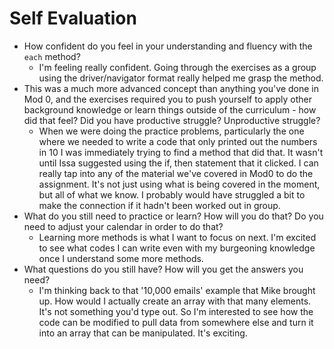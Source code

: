 # Self Evaluation

- How confident do you feel in your understanding and fluency with the `each` method?
  * I'm feeling really confident. Going through the exercises as a group using the driver/navigator format really helped me grasp the method.
- This was a much more advanced concept than anything you've done in Mod 0, and the exercises required you to push yourself to apply other background knowledge or learn things outside of the curriculum - how did that feel? Did you have productive struggle? Unproductive struggle?
  * When we were doing the practice problems, particularly the one where we needed to write a code that only printed out the numbers in 10 I was immediately trying to find a method that did that. It wasn't until Issa suggested using the if, then statement that it clicked. I can really tap into any of the material we've covered in Mod0 to do the assignment. It's not just using what is being covered in the moment, but all of what we know. I probably would have struggled a bit to make the connection if it hadn't been worked out in group.
- What do you still need to practice or learn? How will you do that? Do you need to adjust your calendar in order to do that?
  * Learning more methods is what I want to focus on next. I'm excited to see what codes I can write even with my burgeoning knowledge once I understand some more methods.
- What questions do you still have? How will you get the answers you need?
  * I'm thinking back to that '10,000 emails' example that Mike brought up. How would I actually create an array with that many elements. It's not something you'd type out. So I'm interested to see how the code can be modified to pull data from somewhere else and turn it into an array that can be manipulated. It's exciting.
